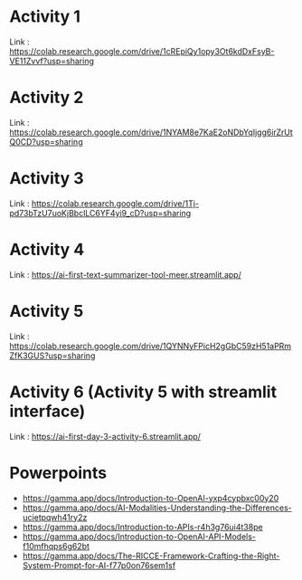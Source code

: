 # Activity 1 
Link : https://colab.research.google.com/drive/1cREpiQy1opy3Ot6kdDxFsyB-VE11Zvvf?usp=sharing

# Activity 2
Link : https://colab.research.google.com/drive/1NYAM8e7KaE2oNDbYqIjgg6irZrUtQ0CD?usp=sharing

# Activity 3
Link : https://colab.research.google.com/drive/1Tj-pd73bTzU7uoKjBbclLC6YF4yi9_cD?usp=sharing

# Activity 4 
Link : https://ai-first-text-summarizer-tool-meer.streamlit.app/

# Activity 5
Link : https://colab.research.google.com/drive/1QYNNyFPicH2gGbC59zH51aPRmZfK3GUS?usp=sharing

# Activity 6 (Activity 5 with streamlit interface)
Link : https://ai-first-day-3-activity-6.streamlit.app/


# Powerpoints 
- https://gamma.app/docs/Introduction-to-OpenAI-yxp4cypbxc00y20
- https://gamma.app/docs/AI-Modalities-Understanding-the-Differences-ucietpqwh41ry2z
- https://gamma.app/docs/Introduction-to-APIs-r4h3g76ui4t38pe
- https://gamma.app/docs/Introduction-to-OpenAI-API-Models-f10mfhqps6g62bt
- https://gamma.app/docs/The-RICCE-Framework-Crafting-the-Right-System-Prompt-for-AI-f77p0on76sem1sf

